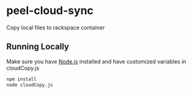 # peel-cloud-sync

Copy local files to rackspace container

## Running Locally

Make sure you have [Node.js](http://nodejs.org/) installed and have customized variables in cloudCopy.js

```sh
npm install
node cloudCopy.js
```
